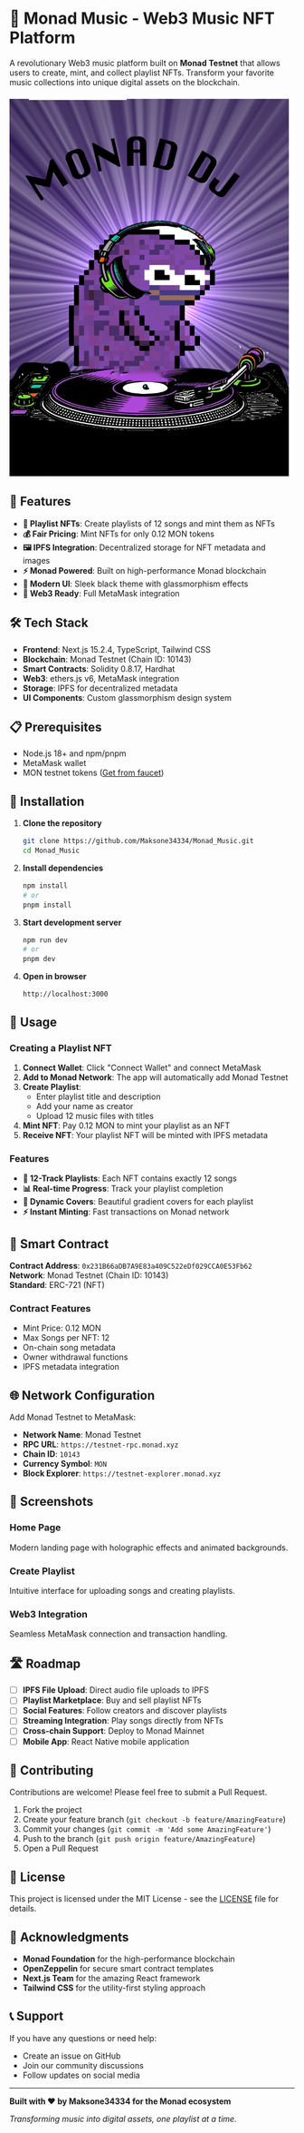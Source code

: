 # 🎵 Monad Music - Web3 Music NFT Platform

A revolutionary Web3 music platform built on **Monad Testnet** that allows users to create, mint, and collect playlist NFTs. Transform your favorite music collections into unique digital assets on the blockchain.

![Monad Music](https://raw.githubusercontent.com/Maksone34334/Monad_Music/main/public/monad%20dj.png)

## 🚀 Features

- **🎼 Playlist NFTs**: Create playlists of 12 songs and mint them as NFTs
- **💰 Fair Pricing**: Mint NFTs for only 0.12 MON tokens
- **🖼️ IPFS Integration**: Decentralized storage for NFT metadata and images
- **⚡ Monad Powered**: Built on high-performance Monad blockchain
- **🎨 Modern UI**: Sleek black theme with glassmorphism effects
- **🔗 Web3 Ready**: Full MetaMask integration

## 🛠️ Tech Stack

- **Frontend**: Next.js 15.2.4, TypeScript, Tailwind CSS
- **Blockchain**: Monad Testnet (Chain ID: 10143)
- **Smart Contracts**: Solidity 0.8.17, Hardhat
- **Web3**: ethers.js v6, MetaMask integration
- **Storage**: IPFS for decentralized metadata
- **UI Components**: Custom glassmorphism design system

## 📋 Prerequisites

- Node.js 18+ and npm/pnpm
- MetaMask wallet
- MON testnet tokens ([Get from faucet](https://testnet.monad.xyz))

## 🔧 Installation

1. **Clone the repository**
   ```bash
   git clone https://github.com/Maksone34334/Monad_Music.git
   cd Monad_Music
   ```

2. **Install dependencies**
   ```bash
   npm install
   # or
   pnpm install
   ```

3. **Start development server**
   ```bash
   npm run dev
   # or
   pnpm dev
   ```

4. **Open in browser**
   ```
   http://localhost:3000
   ```

## 🎯 Usage

### Creating a Playlist NFT

1. **Connect Wallet**: Click "Connect Wallet" and connect MetaMask
2. **Add to Monad Network**: The app will automatically add Monad Testnet
3. **Create Playlist**: 
   - Enter playlist title and description
   - Add your name as creator
   - Upload 12 music files with titles
4. **Mint NFT**: Pay 0.12 MON to mint your playlist as an NFT
5. **Receive NFT**: Your playlist NFT will be minted with IPFS metadata

### Features

- **🎵 12-Track Playlists**: Each NFT contains exactly 12 songs
- **📊 Real-time Progress**: Track your playlist completion
- **🎨 Dynamic Covers**: Beautiful gradient covers for each playlist
- **⚡ Instant Minting**: Fast transactions on Monad network

## 🔗 Smart Contract

**Contract Address**: `0x231B66aDB7A9E83a409C522eDf029CCA0E53Fb62`  
**Network**: Monad Testnet (Chain ID: 10143)  
**Standard**: ERC-721 (NFT)  

### Contract Features
- Mint Price: 0.12 MON
- Max Songs per NFT: 12
- On-chain song metadata
- Owner withdrawal functions
- IPFS metadata integration

## 🌐 Network Configuration

Add Monad Testnet to MetaMask:

- **Network Name**: Monad Testnet
- **RPC URL**: `https://testnet-rpc.monad.xyz`
- **Chain ID**: `10143`
- **Currency Symbol**: `MON`
- **Block Explorer**: `https://testnet-explorer.monad.xyz`

## 📱 Screenshots

### Home Page
Modern landing page with holographic effects and animated backgrounds.

### Create Playlist
Intuitive interface for uploading songs and creating playlists.

### Web3 Integration
Seamless MetaMask connection and transaction handling.

## 🛣️ Roadmap

- [ ] **IPFS File Upload**: Direct audio file uploads to IPFS
- [ ] **Playlist Marketplace**: Buy and sell playlist NFTs
- [ ] **Social Features**: Follow creators and discover playlists
- [ ] **Streaming Integration**: Play songs directly from NFTs
- [ ] **Cross-chain Support**: Deploy to Monad Mainnet
- [ ] **Mobile App**: React Native mobile application

## 🤝 Contributing

Contributions are welcome! Please feel free to submit a Pull Request.

1. Fork the project
2. Create your feature branch (`git checkout -b feature/AmazingFeature`)
3. Commit your changes (`git commit -m 'Add some AmazingFeature'`)
4. Push to the branch (`git push origin feature/AmazingFeature`)
5. Open a Pull Request

## 📄 License

This project is licensed under the MIT License - see the [LICENSE](LICENSE) file for details.

## 🙏 Acknowledgments

- **Monad Foundation** for the high-performance blockchain
- **OpenZeppelin** for secure smart contract templates
- **Next.js Team** for the amazing React framework
- **Tailwind CSS** for the utility-first styling approach

## 📞 Support

If you have any questions or need help:

- Create an issue on GitHub
- Join our community discussions
- Follow updates on social media

---

**Built with ❤️ by Maksone34334 for the Monad ecosystem**

*Transforming music into digital assets, one playlist at a time.*
